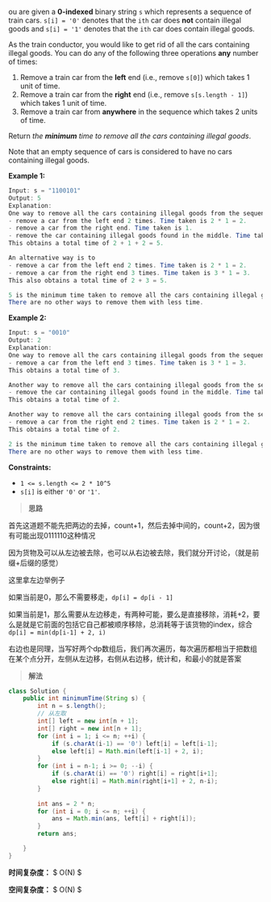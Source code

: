 ou are given a **0-indexed** binary string `s` which represents a sequence of train cars. `s[i] = '0'` denotes that the `ith` car does **not** contain illegal goods and `s[i] = '1'` denotes that the `ith` car does contain illegal goods.

As the train conductor, you would like to get rid of all the cars containing illegal goods. You can do any of the following three operations **any** number of times:

1. Remove a train car from the **left** end (i.e., remove `s[0]`) which takes 1 unit of time.
2. Remove a train car from the **right** end (i.e., remove `s[s.length - 1]`) which takes 1 unit of time.
3. Remove a train car from **anywhere** in the sequence which takes 2 units of time.

Return *the **minimum** time to remove all the cars containing illegal goods*.

Note that an empty sequence of cars is considered to have no cars containing illegal goods.

 

**Example 1:**

```java
Input: s = "1100101"
Output: 5
Explanation: 
One way to remove all the cars containing illegal goods from the sequence is to
- remove a car from the left end 2 times. Time taken is 2 * 1 = 2.
- remove a car from the right end. Time taken is 1.
- remove the car containing illegal goods found in the middle. Time taken is 2.
This obtains a total time of 2 + 1 + 2 = 5. 

An alternative way is to
- remove a car from the left end 2 times. Time taken is 2 * 1 = 2.
- remove a car from the right end 3 times. Time taken is 3 * 1 = 3.
This also obtains a total time of 2 + 3 = 5.

5 is the minimum time taken to remove all the cars containing illegal goods. 
There are no other ways to remove them with less time.
```

**Example 2:**

```java
Input: s = "0010"
Output: 2
Explanation:
One way to remove all the cars containing illegal goods from the sequence is to
- remove a car from the left end 3 times. Time taken is 3 * 1 = 3.
This obtains a total time of 3.

Another way to remove all the cars containing illegal goods from the sequence is to
- remove the car containing illegal goods found in the middle. Time taken is 2.
This obtains a total time of 2.

Another way to remove all the cars containing illegal goods from the sequence is to 
- remove a car from the right end 2 times. Time taken is 2 * 1 = 2. 
This obtains a total time of 2.

2 is the minimum time taken to remove all the cars containing illegal goods. 
There are no other ways to remove them with less time.
```

 

**Constraints:**

- `1 <= s.length <= 2 * 10^5`
- `s[i]` is either `'0'` or `'1'`.



> **思路**

首先这道题不能先把两边的去掉，count+1，然后去掉中间的，count+2，因为很有可能出现0111110这种情况

因为货物及可以从左边被去除，也可以从右边被去除，我们就分开讨论，（就是前缀+后缀的感觉）

这里拿左边举例子

如果当前是0，那么不需要移走，`dp[i] = dp[i - 1]`

如果当前是1，那么需要从左边移走，有两种可能，要么是直接移除，消耗+2，要么是就是它前面的包括它自己都被顺序移除，总消耗等于该货物的index，综合 `dp[i] = min(dp[i-1] + 2, i)`

右边也是同理，当写好两个dp数组后，我们再次遍历，每次遍历都相当于把数组在某个点分开，左侧从左边移，右侧从右边移，统计和，和最小的就是答案



> **解法**

```java
class Solution {
    public int minimumTime(String s) {
        int n = s.length();
        // 从左取
        int[] left = new int[n + 1];
        int[] right = new int[n + 1];
        for (int i = 1; i <= n; ++i) {
            if (s.charAt(i-1) == '0') left[i] = left[i-1];
            else left[i] = Math.min(left[i-1] + 2, i);
        }
        for (int i = n-1; i >= 0; --i) {
            if (s.charAt(i) == '0') right[i] = right[i+1];
            else right[i] = Math.min(right[i+1] + 2, n-i);
        }
            
        int ans = 2 * n;
        for (int i = 0; i <= n; ++i) {
            ans = Math.min(ans, left[i] + right[i]);
        }
        return ans;

    }
}
```

**时间复杂度：** $ O(N) $

**空间复杂度：** $ O(N) $